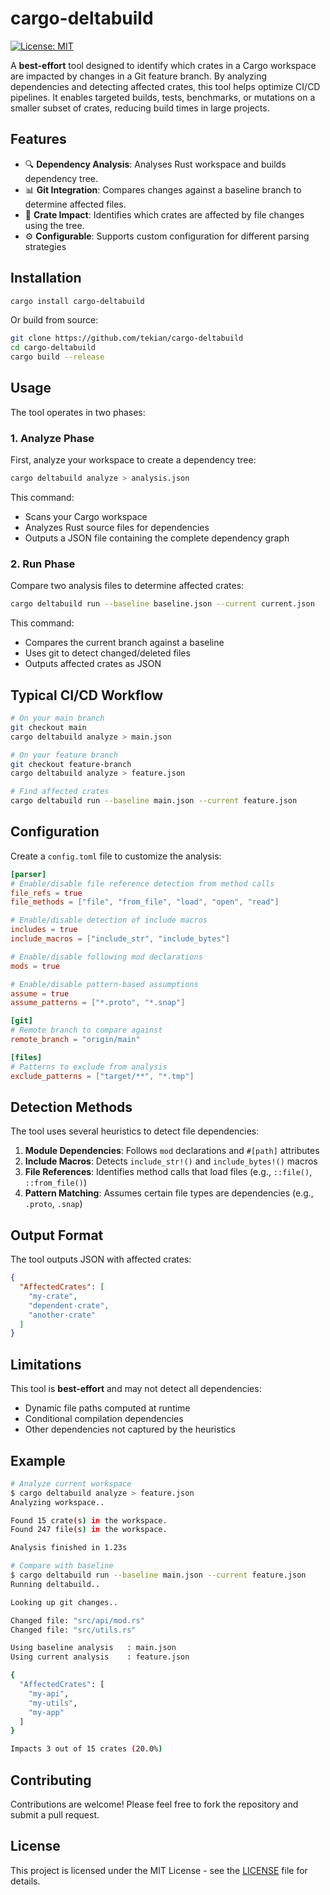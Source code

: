 # cargo-deltabuild

[![License: MIT](https://img.shields.io/badge/License-MIT-yellow.svg)](https://opensource.org/licenses/MIT)

A **best-effort** tool designed to identify which crates in a Cargo workspace are impacted by changes in a Git feature branch. By analyzing dependencies and detecting affected crates, this tool helps optimize CI/CD pipelines. It enables targeted builds, tests, benchmarks, or mutations on a smaller subset of crates, reducing build times in large projects.

## Features

- 🔍 **Dependency Analysis**: Analyses Rust workspace and builds dependency tree.
- 📊 **Git Integration**: Compares changes against a baseline branch to determine affected files.
- 🎯 **Crate Impact**: Identifies which crates are affected by file changes using the tree.
- ⚙️ **Configurable**: Supports custom configuration for different parsing strategies

## Installation

```bash
cargo install cargo-deltabuild
```

Or build from source:

```bash
git clone https://github.com/tekian/cargo-deltabuild
cd cargo-deltabuild
cargo build --release
```

## Usage

The tool operates in two phases:

### 1. Analyze Phase

First, analyze your workspace to create a dependency tree:

```bash
cargo deltabuild analyze > analysis.json
```

This command:
- Scans your Cargo workspace
- Analyzes Rust source files for dependencies
- Outputs a JSON file containing the complete dependency graph

### 2. Run Phase

Compare two analysis files to determine affected crates:

```bash
cargo deltabuild run --baseline baseline.json --current current.json
```

This command:
- Compares the current branch against a baseline
- Uses git to detect changed/deleted files
- Outputs affected crates as JSON

## Typical CI/CD Workflow

```bash
# On your main branch
git checkout main
cargo deltabuild analyze > main.json

# On your feature branch
git checkout feature-branch
cargo deltabuild analyze > feature.json

# Find affected crates
cargo deltabuild run --baseline main.json --current feature.json
```

## Configuration

Create a `config.toml` file to customize the analysis:

```toml
[parser]
# Enable/disable file reference detection from method calls
file_refs = true
file_methods = ["file", "from_file", "load", "open", "read"]

# Enable/disable detection of include macros
includes = true
include_macros = ["include_str", "include_bytes"]

# Enable/disable following mod declarations
mods = true

# Enable/disable pattern-based assumptions
assume = true
assume_patterns = ["*.proto", "*.snap"]

[git]
# Remote branch to compare against
remote_branch = "origin/main"

[files]
# Patterns to exclude from analysis
exclude_patterns = ["target/**", "*.tmp"]
```

## Detection Methods

The tool uses several heuristics to detect file dependencies:

1. **Module Dependencies**: Follows `mod` declarations and `#[path]` attributes
2. **Include Macros**: Detects `include_str!()` and `include_bytes!()` macros
3. **File References**: Identifies method calls that load files (e.g., `::file()`, `::from_file()`)
4. **Pattern Matching**: Assumes certain file types are dependencies (e.g., `.proto`, `.snap`)

## Output Format

The tool outputs JSON with affected crates:

```json
{
  "AffectedCrates": [
    "my-crate",
    "dependent-crate",
    "another-crate"
  ]
}
```

## Limitations

This tool is **best-effort** and may not detect all dependencies:

- Dynamic file paths computed at runtime
- Conditional compilation dependencies
- Other dependencies not captured by the heuristics


## Example

```bash
# Analyze current workspace
$ cargo deltabuild analyze > feature.json
Analyzing workspace..

Found 15 crate(s) in the workspace.
Found 247 file(s) in the workspace.

Analysis finished in 1.23s

# Compare with baseline
$ cargo deltabuild run --baseline main.json --current feature.json
Running deltabuild..

Looking up git changes..

Changed file: "src/api/mod.rs"
Changed file: "src/utils.rs"

Using baseline analysis   : main.json
Using current analysis    : feature.json

{
  "AffectedCrates": [
    "my-api",
    "my-utils",
    "my-app"
  ]
}

Impacts 3 out of 15 crates (20.0%)
```

## Contributing

Contributions are welcome! Please feel free to fork the repository and submit a pull request.

## License

This project is licensed under the MIT License - see the [LICENSE](LICENSE) file for details.